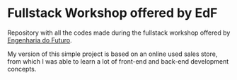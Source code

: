 # Fullstack Workshop offered by EdF
Repository with all the codes made during the fullstack workshop offered by [Engenharia do Futuro](https://engenhariadofuturo.com.br).

My version of this simple project is based on an online used sales store, from which I was able to learn a lot of front-end and back-end development concepts.

<!--
run app:
poetry run flask --app app run

migrate db:
poetry run python manage.py db migrate -m "menssagem"

update db:
poetry run python manage.py db upgrade
-->
